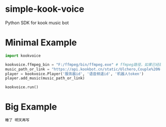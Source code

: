 # simple-kook-voice
Python SDK for kook music bot

# Minimal Example

```python
import kookvoice

kookvoice.ffmpeg_bin = "F:/ffmpeg/bin/ffmpeg.exe" # ffmpeg路径，如果已经配置环境变量可以不用填写
music_path_or_link = "https://api.kookbot.cn/static/Ulchero,Couple%20N-LoveTrip.mp3" # 仅示例音频，侵权请联系删除
player = kookvoice.Player('服务器id', '语音频道id', '机器人token')
player.add_music(music_path_or_link)

kookvoice.run()
```

# Big Example

```python
睡了 明天再写
```

